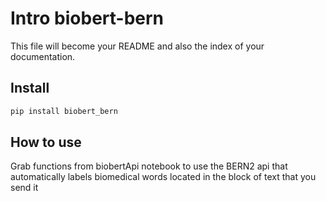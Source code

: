 Intro biobert-bern
================

<!-- WARNING: THIS FILE WAS AUTOGENERATED! DO NOT EDIT! -->

This file will become your README and also the index of your
documentation.

## Install

``` sh
pip install biobert_bern
```

## How to use

Grab functions from biobertApi notebook to use the BERN2 api that
automatically labels biomedical words located in the block of text that
you send it
